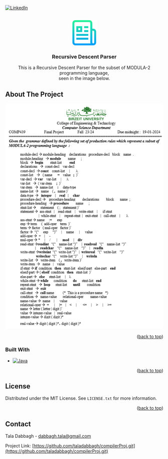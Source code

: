 <a id="readme-top"></a>

[![LinkedIn][linkedin-shield]][linkedin-url]


<!-- PROJECT LOGO -->
<br />
<div align="center">
  <a href="https://github.com/taladabbagh/compilerProj.git">
    <img src="src\main\resources\readmelogo.png" alt="Logo" width="80" height="80">
  </a>

<h3 align="center">Recursive Descent Parser</h3>

  <p align="center">
    This is a Recursive Descent Parser for the subset of MODULA-2 programming language,     <br />
seen in the image below.
  </p>
</div>

<!-- ABOUT THE PROJECT -->
## About The Project

![Product Name Screen Shot][product-screenshot]


<p align="right">(<a href="#readme-top">back to top</a>)</p>



### Built With

* [![Java][Java]][Java-url]


<p align="right">(<a href="#readme-top">back to top</a>)</p>



<!-- LICENSE -->
## License

Distributed under the MIT License. See `LICENSE.txt` for more information.

<p align="right">(<a href="#readme-top">back to top</a>)</p>



<!-- CONTACT -->
## Contact

Tala Dabbagh - dabbagh.tala@gmail.com

Project Link: [https://github.com/taladabbagh/compilerProj.git](https://github.com/taladabbagh/compilerProj.git)





<!-- MARKDOWN LINKS & IMAGES -->
[license-shield]: https://img.shields.io/github/license/github_username/repo_name.svg?style=for-the-badge
[license-url]: https://github.com/github_username/repo_name/blob/master/LICENSE.txt
[linkedin-shield]: https://img.shields.io/badge/-LinkedIn-black.svg?style=for-the-badge&logo=linkedin&colorB=555
[linkedin-url]: https://www.linkedin.com/in/tala-dabbagh-ta14la09/
[product-screenshot]: ProjectRequirements1.png
[Java]: https://img.shields.io/badge/Java-007396?style=for-the-badge&logo=java&logoColor=white
[Java-url]: https://www.java.com/en/

